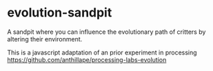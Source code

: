 # evolution-sandpit
A sandpit where you can influence the evolutionary path of critters by altering their environment.

This is a javascript adaptation of an prior experiment in processing https://github.com/anthillape/processing-labs-evolution




